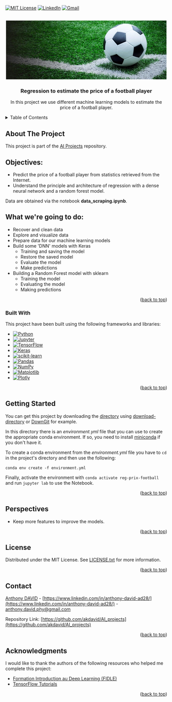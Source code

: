 <a name="readme-top"></a>
<!--
*** This README.md file was inspired by the 'Best-README-Template' of Othneil Drew.
*** See https://github.com/othneildrew/Best-README-Template.
-->

<!-- PROJECT SHIELDS -->
<!--
*** I'm using markdown "reference style" links for readability.
*** Reference links are enclosed in brackets [ ] instead of parentheses ( ).
*** See the bottom of this document for the declaration of the reference variables
*** for contributors-url, forks-url, etc. This is an optional, concise syntax you may use.
*** https://www.markdownguide.org/basic-syntax/#reference-style-links
-->
[![MIT License][license-shield]][license-url]
[![LinkedIn][linkedin-shield]][linkedin-url]
[![Gmail][gmail-shield]][gmail-url]


<!-- PROJECT LOGO -->
<br />
<div align="center">
  <a href="https://github.com/akdavid/AI_projects/tree/main/regression_prix_maisons_footballeur">
    <img src="images/football.jpeg" alt="Logo" width="500" height="183">
  </a>
  <h3 align="center">Regression to estimate the price of a football player</h3>

  <p align="center">
    In this project we use different machine learning models to estimate the price of a football player.
  </p>
</div>




<!-- TABLE OF CONTENTS -->
<details>
  <summary>Table of Contents</summary>
  <ol>
    <li>
      <a href="#about-the-project">About The Project</a>
      <ul>
        <li><a href="#objectives">Objectives</a></li>
        <li><a href="#what-we-are-going-to-do">What we are going to do</a></li>
        <li><a href="#built-with">Built With</a></li>
      </ul>
    </li>
    <li><a href="#getting-started">Getting Started</a></li>
    <li><a href="#perspectives">Perspectives</a></li>
    <li><a href="#license">License</a></li>
    <li><a href="#contact">Contact</a></li>
    <li><a href="#acknowledgments">Acknowledgments</a></li>
  </ol>
</details>



<!-- ABOUT THE PROJECT -->
## About The Project

This project is part of the [AI Projects](http://github.com/akdavid/AI_projects) repository.

## Objectives:

 - Predict the price of a football player from statistics retrieved from the Internet. 
 - Understand the principle and architecture of regression with a dense neural network and a random forest model.

Data are obtained via the notebook **data_scraping.ipynb**. 


## What we're going to do:

 - Recover and clean data
 - Explore and visualize data
 - Prepare data for our machine learning models
 - Build some 'DNN' models with Keras
   - Training and saving the model
   - Restore the saved model
   - Evaluate the model
   - Make predictions
 - Building a Random Forest model with sklearn
   - Training the model
   - Evaluating the model
   - Making predictions


<p align="right">(<a href="#readme-top">back to top</a>)</p>



### Built With

This project have been built using the following frameworks and libraries: 
* [![Python][Python]][Python-url]
* [![Jupyter][Jupyter]][Jupyter-url]
* [![TensorFlow][TensorFlow]][TensorFlow-url]
* [![Keras][Keras]][Keras-url]
* [![scikit-learn][scikit-learn]][scikit-learn-url]
* [![Pandas][Pandas]][Pandas-url]
* [![NumPy][NumPy]][NumPy-url]
* [![Matplotlib][Matplotlib]][Matplotlib-url]
* [![Plotly][Plotly]][Plotly-url]


<p align="right">(<a href="#readme-top">back to top</a>)</p>



<!-- GETTING STARTED -->
## Getting Started

You can get this project by downloading the [directory](https://github.com/akdavid/AI_projects/tree/main/regression_prix_footballeur) using [download-directory](https://download-directory.github.io) or [DownGit](https://minhaskamal.github.io/DownGit) for example.

In this directory there is an _environment.yml_ file that you can use to create the appropriate conda environment. If so, you need to install [miniconda](https://docs.conda.io/en/latest/miniconda.html) if you don't have it.

To create a conda environment from the _environment.yml_ file you have to `cd` in the project's directory and then use the following:
```console 
conda env create -f environment.yml
```

Finally, activate the environment with `conda activate reg-prix-football` and run `jupyter lab` to use the Notebook.

<p align="right">(<a href="#readme-top">back to top</a>)</p>



<!-- PERSPECTIVES -->
## Perspectives

- Keep more features to improve the models.


<p align="right">(<a href="#readme-top">back to top</a>)</p>



<!-- LICENSE -->
## License

Distributed under the MIT License. See [LICENSE.txt](./LICENSE.txt) for more information.

<p align="right">(<a href="#readme-top">back to top</a>)</p>



<!-- CONTACT -->
## Contact

[Anthony DAVID](https://anthonydavid3.wordpress.com) - [https://www.linkedin.com/in/anthony-david-ad28/](https://www.linkedin.com/in/anthony-david-ad28/) - anthony.david.phy@gmail.com

Repository Link: [https://github.com/akdavid/AI_projects](https://github.com/akdavid/AI_projects)

<p align="right">(<a href="#readme-top">back to top</a>)</p>



<!-- ACKNOWLEDGMENTS -->
## Acknowledgments

I would like to thank the authors of the following resources who helped me complete this project:

* [Formation Introduction au Deep Learning (FIDLE)](https://fidle.cnrs.fr)
* [TensorFlow Tutorials](https://www.tensorflow.org/tutorials)

<p align="right">(<a href="#readme-top">back to top</a>)</p>



<!-- MARKDOWN LINKS & IMAGES -->
<!-- https://www.markdownguide.org/basic-syntax/#reference-style-links -->
[license-shield]: https://img.shields.io/github/license/othneildrew/Best-README-Template.svg?style=for-the-badge
[license-url]: ./LICENSE.txt
[linkedin-shield]: https://img.shields.io/badge/-LinkedIn-black.svg?style=for-the-badge&logo=linkedin&colorB=555
[linkedin-url]: https://www.linkedin.com/in/anthony-david-ad28/
[gmail-shield]: https://img.shields.io/badge/Gmail-D14836?style=for-the-badge&logo=gmail&logoColor=white
[gmail-url]: mailto:anthony.david.phy@gmail.com
[Python]: https://img.shields.io/badge/python-3670A0?style=for-the-badge&logo=python&logoColor=ffdd54
[Python-url]: https://www.python.org
[Jupyter]: https://img.shields.io/badge/jupyter-%23FA0F00.svg?style=for-the-badge&logo=jupyter&logoColor=white
[Jupyter-url]: https://jupyter.org
[TensorFlow]: https://img.shields.io/badge/TensorFlow-%23FF6F00.svg?style=for-the-badge&logo=TensorFlow&logoColor=white
[TensorFlow-url]: https://www.tensorflow.org/
[Keras]: https://img.shields.io/badge/Keras-%23D00000.svg?style=for-the-badge&logo=Keras&logoColor=white
[Keras-url]: https://keras.io
[PyTorch]: https://img.shields.io/badge/PyTorch-%23EE4C2C.svg?style=for-the-badge&logo=PyTorch&logoColor=white
[PyTorch-url]: https://pytorch.org
[scikit-learn]: https://img.shields.io/badge/scikit--learn-%23F7931E.svg?style=for-the-badge&logo=scikit-learn&logoColor=white
[scikit-learn-url]: https://scikit-learn.org/
[Pandas]: https://img.shields.io/badge/pandas-%23150458.svg?style=for-the-badge&logo=pandas&logoColor=white
[Pandas-url]: https://pandas.pydata.org
[NumPy]: https://img.shields.io/badge/numpy-%23013243.svg?style=for-the-badge&logo=numpy&logoColor=white
[NumPy-url]: https://numpy.org
[Matplotlib]: https://img.shields.io/badge/Matplotlib-%23ffffff.svg?style=for-the-badge&logo=Matplotlib&logoColor=black
[Matplotlib-url]: https://matplotlib.org
[Plotly]: https://img.shields.io/badge/Plotly-%233F4F75.svg?style=for-the-badge&logo=plotly&logoColor=white
[Plotly-url]: https://plotly.com/python/
